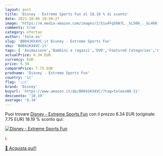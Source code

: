 ```yaml
---
layout: post
title: 'Disney - Extreme Sports Fun al 18.19 % di sconto'
date: 2021-10-06 19:59:27
image: 'https://m.media-amazon.com/images/I/51u4Fq58A7L._SL500_._SL400_.jpg'
comments: true
category: ofertas
author: 'tole.es'
slug: 'B0041KX4VC-it Disney - Extreme Sports Fun'
sku: 'B0041KX4VC-it'
tags: [ 'Animazione','Bambini e ragazzi','DVD','Featured Categories','Film','Film e TV','disney', ]
actualPrice: 6.34 EUR
currency: EUR
price: 6.34
comparePrice: 7.75 EUR
prodname: 'Disney - Extreme Sports Fun'
country: 'it'
flag: '🇮🇹'
brand: 'Disney'
buyurl: 'https://www.amazon.it/dp/B0041KX4VC/?tag=tolees00-21'
descuento: '18.19'
average: '6.34'
---
```


Puoi trovare [Disney - Extreme Sports Fun](https://www.amazon.it/dp/B0041KX4VC/?tag=tolees00-21) con il prezzo 6.34 EUR (originale: 7.75 EUR) 18.19 % sconto qui:

[![Disney - Extreme Sports Fun](https://m.media-amazon.com/images/I/51u4Fq58A7L._SL500_._SL400_.jpg)](https://www.amazon.it/dp/B0041KX4VC/?tag=tolees00-21)

ℹ️:


[🛒 Acquista qui!!](https://www.amazon.it/dp/B0041KX4VC/?tag=tolees00-21)
